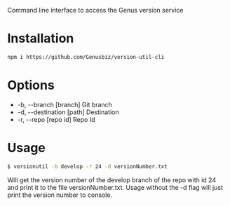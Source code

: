 Command line interface to access the Genus version service

# Installation

```sh
npm i https://github.com/Genusbiz/version-util-cli
```

# Options

* -b, --branch [branch]     Git branch
* -d, --destination [path]  Destination
* -r, --repo [repo id]      Repo Id

# Usage

```sh
$ versionutil -b develop -r 24 -d versionNumber.txt
```
Will get the version number of the develop branch of the repo with id 24 and print it to the file versionNumber.txt. Usage without the -d flag will just print the version number to console.
